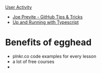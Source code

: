 
[User Activity](https://egghead.io/user/activity)



- [Joe Previte - GitHub Tips & Tricks](https://egghead.io/courses/github-tips-tricks-6fc4)
- [Up and Running with Typescript](https://egghead.io/courses/up-and-running-with-typescript)

# Benefits of egghead
- plnkr.co code examples for every lesson
- a lot of free courses
- 
